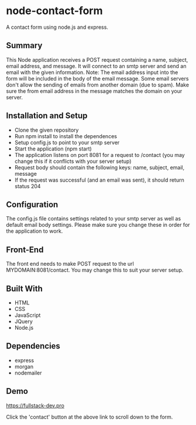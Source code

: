 # node-contact-form
A contact form using node.js and express.

## Summary
This Node application receives a POST request containing a name, subject, email address, and message. It will connect to an smtp server and send an email with the given information. Note: The email address input into the form will be included in the body of the email message. Some email servers don't allow the sending of emails from another domain (due to spam). Make sure the from email address in the message matches the domain on your server.

## Installation and Setup
* Clone the given repository
* Run npm install to install the dependences
* Setup config.js to point to your smtp server
* Start the application (npm start)
* The application listens on port 8081 for a request to /contact (you may change this if it conflicts with your server setup)
* Request body should contain the following keys: name, subject, email, message
* If the request was successful (and an email was sent), it should return status 204

## Configuration
The config.js file contains settings related to your smtp server as well as default email body settings. Please make sure you change these in order for the application to work.

## Front-End
The front end needs to make POST request to the url MYDOMAIN:8081/contact. You may change this to suit your server setup.

## Built With
* HTML
* CSS
* JavaScript
* JQuery
* Node.js

## Dependencies
* express
* morgan
* nodemailer

## Demo
https://fullstack-dev.pro

Click the 'contact' button at the above link to scroll down to the form.
